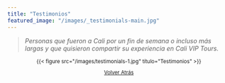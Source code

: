 ```yaml
---
title: "Testimonios"
featured_image: "/images/_testimonials-main.jpg"
---
```


> _Personas que fueron a Cali por un fin de semana o incluso más largas y que quisieron compartir su experiencia en Cali VIP Tours._

<small>
<div style="text-align: center;">
  {{< figure src="/images/testimonials-1.jpg" título="Testimonios" >}}

[Volver Atrás](<javascript:history.go(-1)>)

</div>
</small>
